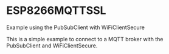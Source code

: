 # ESP8266MQTTSSL
Example using the PubSubClient with WiFiClientSecure

This is a simple example to connect to a MQTT broker with the PubSubClient and WiFiClientSecure.
